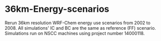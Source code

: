 # 36km-Energy-scenarios
Rerun 36km resolution WRF-Chem energy use scenarios from 2002 to 2008. All simulations' IC and BC are the same as reference (FF) scenario. 
Simulations run on NSCC machines using project number 14000118.

